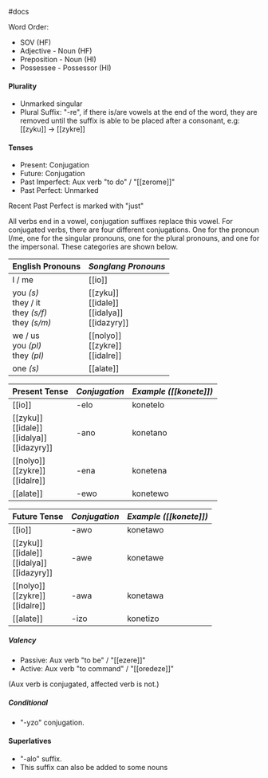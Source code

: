 #docs 

Word Order:
- SOV (HF)
- Adjective - Noun (HF)
- Preposition - Noun (HI)
- Possessee - Possessor (HI)

#### Plurality
- Unmarked singular
- Plural Suffix: "-re", if there is/are vowels at the end of the word, they are removed until the suffix is able to be placed after a consonant, e.g: [[zyku]] -> [[zykre]]

#### Tenses
- Present: Conjugation
- Future: Conjugation
- Past Imperfect: Aux verb "to do"  /  "[[zerome]]"
- Past Perfect: Unmarked

Recent Past Perfect is marked with "just"

All verbs end in a vowel, conjugation suffixes replace this vowel. For conjugated verbs, there are four different conjugations. One for the pronoun I/me, one for the singular pronouns, one for the plural pronouns, and one for the impersonal. These categories are shown below.

**English Pronouns**|*Songlang Pronouns*|
--|--
I / me|[[io]]
you *(s)*<br>they / it<br>they *(s/f)*<br>they *(s/m)*|[[zyku]]<br>[[idale]]<br>[[idalya]]<br>[[idazyry]]
we / us<br>you *(pl)*<br>they *(pl)*|[[nolyo]]<br>[[zykre]]<br>[[idalre]]
one *(s)*|[[alate]]

**Present Tense**|*Conjugation*|*Example ([[konete]])*
--|--|--
[[io]]|-elo|konetelo
[[zyku]]<br>[[idale]]<br>[[idalya]]<br>[[idazyry]]|-ano|konetano
[[nolyo]]<br>[[zykre]]<br>[[idalre]]|-ena|konetena
[[alate]]|-ewo|konetewo

**Future Tense**|*Conjugation*|*Example ([[konete]])*
--|--|--
[[io]]|-awo|konetawo
[[zyku]]<br>[[idale]]<br>[[idalya]]<br>[[idazyry]]|-awe|konetawe
[[nolyo]]<br>[[zykre]]<br>[[idalre]]|-awa|konetawa
[[alate]]|-izo|konetizo

##### Valency
- Passive: Aux verb "to be" / "[[ezere]]"
- Active: Aux verb "to command" / "[[oredeze]]"

(Aux verb is conjugated, affected verb is not.)

##### Conditional
- "-yzo" conjugation.

#### Superlatives
- "-alo" suffix.
- This suffix can also be added to some nouns